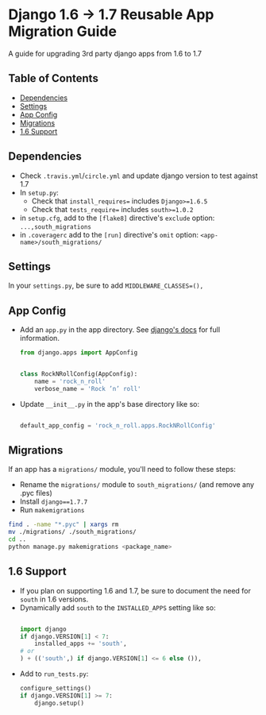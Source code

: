 # Django 1.6 -> 1.7 Reusable App Migration Guide
A guide for upgrading 3rd party django apps from 1.6 to 1.7

## Table of Contents
- [Dependencies](#dependencies)
- [Settings](#settings)
- [App Config](#app-config)
- [Migrations](#migrations)
- [1.6 Support](#1.6-support)

## Dependencies
- Check `.travis.yml`/`circle.yml` and update django version to test against 1.7
- In `setup.py`:
  - Check that `install_requires=` includes `Django>=1.6.5`
  - Check that `tests_require=` includes `south>=1.0.2`
- in `setup.cfg`, add to the `[flake8]` directive's `exclude` option: `...,south_migrations`
- in `.coveragerc` add to the `[run]` directive's `omit` option: `<app-name>/south_migrations/` 

## Settings
In your `settings.py`, be sure to add `MIDDLEWARE_CLASSES=(),`

## App Config
- Add an `app.py` in the app directory. See [django's docs](https://docs.djangoproject.com/en/1.7/ref/applications/#for-application-authors) for full information.
  ```python
  from django.apps import AppConfig


  class RockNRollConfig(AppConfig):
      name = 'rock_n_roll'
      verbose_name = 'Rock ’n’ roll'
  
  ```
- Update `__init__.py` in the app's base directory like so:
  ```python
  
  default_app_config = 'rock_n_roll.apps.RockNRollConfig'
  ```

## Migrations
If an app has a `migrations/` module, you'll need to follow these steps:
- Rename the `migrations/` module to `south_migrations/` (and remove any .pyc files)
- Install `django==1.7.7`
- Run `makemigrations` 

```bash
find . -name "*.pyc" | xargs rm
mv ./migrations/ ./south_migrations/
cd ..
python manage.py makemigrations <package_name>
```

## 1.6 Support
- If you plan on supporting 1.6 and 1.7, be sure to document the need for `south` in 1.6 versions.
- Dynamically add `south` to the `INSTALLED_APPS` setting like so:
  ```python
  
  import django
  if django.VERSION[1] < 7:
      installed_apps += 'south',
  # or
  ) + (('south',) if django.VERSION[1] <= 6 else ()),
  ```           
- Add to `run_tests.py`:
  ```python
  configure_settings()
  if django.VERSION[1] >= 7:
      django.setup()
  ```